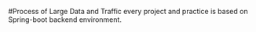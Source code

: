 #Process of Large Data and Traffic
every project and practice is based on Spring-boot backend environment.
